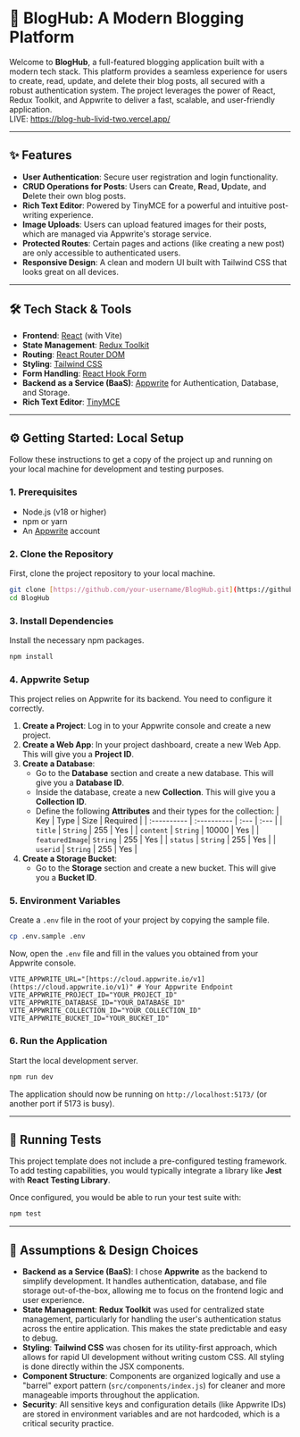 # 🚀 BlogHub: A Modern Blogging Platform

Welcome to **BlogHub**, a full-featured blogging application built with a modern tech stack. This platform provides a seamless experience for users to create, read, update, and delete their blog posts, all secured with a robust authentication system. The project leverages the power of React, Redux Toolkit, and Appwrite to deliver a fast, scalable, and user-friendly application. <br>
LIVE: https://blog-hub-livid-two.vercel.app/

---

## ✨ Features

* **User Authentication**: Secure user registration and login functionality.
* **CRUD Operations for Posts**: Users can **C**reate, **R**ead, **U**pdate, and **D**elete their own blog posts.
* **Rich Text Editor**: Powered by TinyMCE for a powerful and intuitive post-writing experience.
* **Image Uploads**: Users can upload featured images for their posts, which are managed via Appwrite's storage service.
* **Protected Routes**: Certain pages and actions (like creating a new post) are only accessible to authenticated users.
* **Responsive Design**: A clean and modern UI built with Tailwind CSS that looks great on all devices.

---

## 🛠️ Tech Stack & Tools

* **Frontend**: [React](https://reactjs.org/) (with Vite)
* **State Management**: [Redux Toolkit](https://redux-toolkit.js.org/)
* **Routing**: [React Router DOM](https://reactrouter.com/)
* **Styling**: [Tailwind CSS](https://tailwindcss.com/)
* **Form Handling**: [React Hook Form](https://react-hook-form.com/)
* **Backend as a Service (BaaS)**: [Appwrite](https://appwrite.io/) for Authentication, Database, and Storage.
* **Rich Text Editor**: [TinyMCE](https://www.tiny.cloud/)

---

## ⚙️ Getting Started: Local Setup

Follow these instructions to get a copy of the project up and running on your local machine for development and testing purposes.

### **1. Prerequisites**

* Node.js (v18 or higher)
* npm or yarn
* An [Appwrite](https://appwrite.io/) account

### **2. Clone the Repository**

First, clone the project repository to your local machine.

```bash
git clone [https://github.com/your-username/BlogHub.git](https://github.com/your-username/BlogHub.git)
cd BlogHub
```

### **3. Install Dependencies**

Install the necessary npm packages.

```bash
npm install
```

### **4. Appwrite Setup**

This project relies on Appwrite for its backend. You need to configure it correctly.

1.  **Create a Project**: Log in to your Appwrite console and create a new project.
2.  **Create a Web App**: In your project dashboard, create a new Web App. This will give you a **Project ID**.
3.  **Create a Database**:
    * Go to the **Database** section and create a new database. This will give you a **Database ID**.
    * Inside the database, create a new **Collection**. This will give you a **Collection ID**.
    * Define the following **Attributes** and their types for the collection:
        | Key | Type | Size | Required |
        | :---------- | :---------- | :--- | :--- |
        | `title` | `String` | 255 | Yes |
        | `content` | `String` | 10000 | Yes |
        | `featuredImage`| `String` | 255 | Yes |
        | `status` | `String` | 255 | Yes |
        | `userid` | `String` | 255 | Yes |
4.  **Create a Storage Bucket**:
    * Go to the **Storage** section and create a new bucket. This will give you a **Bucket ID**.

### **5. Environment Variables**

Create a `.env` file in the root of your project by copying the sample file.

```bash
cp .env.sample .env
```

Now, open the `.env` file and fill in the values you obtained from your Appwrite console.

```env
VITE_APPWRITE_URL="[https://cloud.appwrite.io/v1](https://cloud.appwrite.io/v1)" # Your Appwrite Endpoint
VITE_APPWRITE_PROJECT_ID="YOUR_PROJECT_ID"
VITE_APPWRITE_DATABASE_ID="YOUR_DATABASE_ID"
VITE_APPWRITE_COLLECTION_ID="YOUR_COLLECTION_ID"
VITE_APPWRITE_BUCKET_ID="YOUR_BUCKET_ID"
```

### **6. Run the Application**

Start the local development server.

```bash
npm run dev
```

The application should now be running on `http://localhost:5173/` (or another port if 5173 is busy).

---

## 🧪 Running Tests

This project template does not include a pre-configured testing framework. To add testing capabilities, you would typically integrate a library like **Jest** with **React Testing Library**.

Once configured, you would be able to run your test suite with:

```bash
npm test
```

---

## 🤔 Assumptions & Design Choices

* **Backend as a Service (BaaS)**: I chose **Appwrite** as the backend to simplify development. It handles authentication, database, and file storage out-of-the-box, allowing me to focus on the frontend logic and user experience.
* **State Management**: **Redux Toolkit** was used for centralized state management, particularly for handling the user's authentication status across the entire application. This makes the state predictable and easy to debug.
* **Styling**: **Tailwind CSS** was chosen for its utility-first approach, which allows for rapid UI development without writing custom CSS. All styling is done directly within the JSX components.
* **Component Structure**: Components are organized logically and use a "barrel" export pattern (`src/components/index.js`) for cleaner and more manageable imports throughout the application.
* **Security**: All sensitive keys and configuration details (like Appwrite IDs) are stored in environment variables and are not hardcoded, which is a critical security practice.
